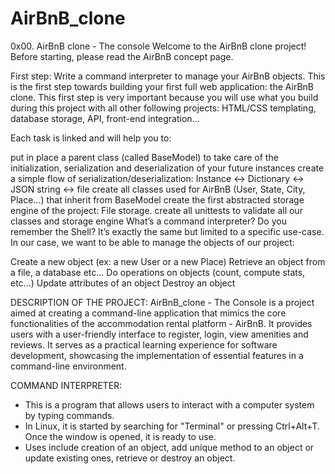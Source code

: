 # AirBnB_clone
0x00. AirBnB clone - The console
Welcome to the AirBnB clone project!
Before starting, please read the AirBnB concept page.

First step: Write a command interpreter to manage your AirBnB objects.
This is the first step towards building your first full web application: the AirBnB clone. This first step is very important because you will use what you build during this project with all other following projects: HTML/CSS templating, database storage, API, front-end integration…

Each task is linked and will help you to:

put in place a parent class (called BaseModel) to take care of the initialization, serialization and deserialization of your future instances
create a simple flow of serialization/deserialization: Instance <-> Dictionary <-> JSON string <-> file
create all classes used for AirBnB (User, State, City, Place…) that inherit from BaseModel
create the first abstracted storage engine of the project: File storage.
create all unittests to validate all our classes and storage engine
What’s a command interpreter?
Do you remember the Shell? It’s exactly the same but limited to a specific use-case. In our case, we want to be able to manage the objects of our project:

Create a new object (ex: a new User or a new Place)
Retrieve an object from a file, a database etc…
Do operations on objects (count, compute stats, etc…)
Update attributes of an object
Destroy an object

DESCRIPTION OF THE PROJECT:
AirBnB_clone - The Console is a project aimed at creating a command-line application that mimics the core functionalities of the accommodation rental platform - AirBnB. It provides users with a user-friendly interface to register, login, view amenities and reviews. It serves as a practical learning experience for software development, showcasing the implementation of essential features in a command-line environment.

COMMAND INTERPRETER:
- This is a program that allows users to interact with a computer system by typing commands.
- In Linux, it is started by searching for "Terminal" or pressing Ctrl+Alt+T. Once the window is opened, it is ready to use.
- Uses include creation of an object, add unique method to an object or update existing ones, retrieve or destroy an object.
